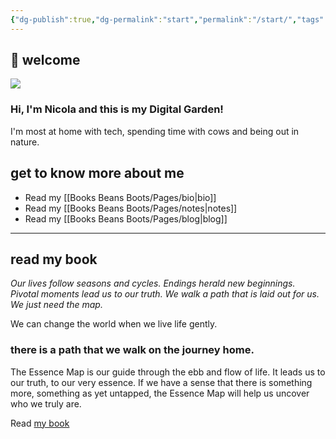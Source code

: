 ```yaml
---
{"dg-publish":true,"dg-permalink":"start","permalink":"/start/","tags":"gardenEntry","dgHomeLink":true,"dgPassFrontmatter":false}
---
```



## 🌳 welcome

![](https://source.unsplash.com/R-Mj0aB4DMU/1900x1200)

### Hi, I'm Nicola and this is my Digital Garden!

I'm most at home with tech, spending time with cows and being out in nature. 

## get to know more about me

- Read my [[Books Beans Boots/Pages/bio|bio]]
- Read my [[Books Beans Boots/Pages/notes|notes]]
- Read my [[Books Beans Boots/Pages/blog|blog]]

---

## read my book

*Our lives follow seasons and cycles. Endings herald new beginnings. Pivotal moments lead us to our truth. We walk a path that is laid out for us. We just need the map.*

We can change the world when we live life gently.

### there is a path that we walk on the journey home.

The Essence Map is our guide through the ebb and flow of life. It leads us to our truth, to our very essence. If we have a sense that there is something more, something as yet untapped, the Essence Map will help us uncover who we truly are.

Read [my book](https://booksbeansboots.co.uk/llgindex)










